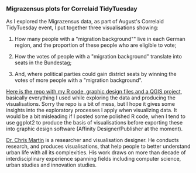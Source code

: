 ### Migrazensus plots for Correlaid TidyTuesday 

As I explored the Migrazensus data, as part of August's Correlaid TidyTuesday event, I put together three visualisations showing: 

1. How many people with a "migration background"" live in each German region, and the proportion of these people who are eligible to vote;

2. How the votes of people with a "migration background" translate into seats in the Bundestag;

3. And, where political parties could gain district seats by winning the votes of more people with a "migration background".

[Here is the repo with my R code, graphic design files and a QGIS project](https://github.com/tbk03/tidy_tuesday_correlaid), basically everything I used while exploring the data and producing the visualisations. Sorry the repo is a bit of mess, but I hope it gives some insights into the exploratory processes I apply when visualizing data. It would be a bit misleading if I posted some polished R code, when I tend to use ggplot2 to produce the basis of visualisations before exporting these into graphic design software (Affinity Designer/Publisher at the moment).

[Dr. Chris Martin](https://twitter.com/analytics_urban) is a researcher and visualisation designer. He conducts research, and produces visualisations, that help people to better understand urban life with all its complexities. His work draws on more than decade of interdisciplinary experience spanning fields including computer science, urban studies and innovation studies.
